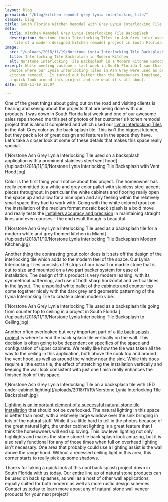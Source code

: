 ```yaml
---
layout: blog
permalink: "/blog/kitchen-remodel-grey-lynia-interlocking-tile/"
classes: blog
title: South Florida Kitchen Remodel with Grey Lynia Interlocking Tile
meta:
  title: Kitchen Remodel Grey Lynia Interlocking Tile Backsplash
  description: Norstone Lynia Interlocking Tiles in Ash Grey color used as the backsplash
    tile of a modern designed kitchen remodel project in South Florida.
image:
  src: "/uploads/2018/11/19/Norstone Lynia Interlocking Tile Backsplash Modern Kitchen.jpg"
  title: Interlocking Tile Backsplash in Modern Kitchen
  alt: Norstone Interlocking Tile Backsplash in a Modern Kitchen Remodel Project
excerpt: While meeting customers last week in South Florida I saw this great set of
  photos where our Lynia Interlocking Tiles in Ash Grey were used as part of a complete
  kitchen remodel.  It turned out better than the homeowners imagined, so let's take
  a quick look around this project and see what it's all about.
date: 2018-11-19 12:07

---
```

One of the great things about going out on the road and visiting clients is hearing and seeing about the projects that are being done with our products.  I was down in South Florida last week and one of our awesome sales reps showed me this set of photos of her customer's kitchen remodel project that is almost completed and which used our [Lynia Interlocking Tiles](https://www.norstoneusa.com/products/lynia-mosaic-tiles/) in the Ash Grey color as the back splash tile.  This isn't the biggest kitchen, but they pack a lot of great design and features in the space they have.  Let's take a closer look at some of these details that makes this space really special.

![Norstone Ash Grey Lynia Interlocking Tile used on a backsplash application with a prominent stainless steel vent hood](/uploads/2018/11/19/Norstone Lynia Interlocking Tile Backsplash with Vent Hood.jpg)

Color is the first thing you'll notice about this project.  The homeowner has really committed to a white and grey color pallet with stainless steel accent pieces throughout.  In particular the white cabinets and flooring really open the space up and allow for a nice open and airy feeling within the relatively small space they had to work with.  Going with the white colored grout on the installation of the medium format mosaic back splash is a bold move and really tests the [installers accuracy and precision](https://www.norstoneusa.com/blog/selecting-the-right-installer-for-your-next-tile-or-stone-project/) in maintaining straight lines and even courses – the end result though is beautiful.    

![Norstone Ash Grey Lynia Interlocking Tile used as a backsplash tile for a modern white and grey themed kitchen in Miami](/uploads/2018/11/19/Norstone Lynia Interlocking Tile Backsplash Modern Kitchen.jpg)

Another thing the contrasting grout color does is it sets off the design of the interlocking tile which adds to the modern feel of the space. Our Lynia Interlocking Tiles consists of 9 strips of our basalt or marble stone that is cut to size and mounted on a two part backer system for ease of installation.  The design of this product is very modern leaning, with its symmetrical patterning, and use of both sharp horizontal and vertical lines in the layout.  The unspoiled white pallet of the cabinets and counter top come together nicely with the dark grey and geometric patterning of the Lynia Interlocking Tile to create a clean modern vibe. 

![Norstone Ash Grey Lynia Interlocking Tile used as a backsplash tile going from counter top to ceiling in a project in South Florida.](/uploads/2018/11/19/Norstone Lynia Interlocking Tile Backsplash to Ceiling.jpg)

Another often overlooked but very important part of a [tile back splash project](https://www.norstoneusa.com/gallery/application/backsplash/) is where to end the back splash tile vertically on the wall.  This decision is often going to be dependent on specifics of the space and configuration of upper cabinets.  We really like how the tile was taken all the way to the ceiling in this application, both above the cook top and around the vent hood, as well as around the window near the sink.  While this does require a little extra tile, the effect of stretching the installation vertically and keeping the wall look consistent with just one finish really enhances the finished look of this space. 

![Norstone Ash Grey Lynia Interlocking Tile on a backsplash tile with LED under cabinet lighting](/uploads/2018/11/19/Norstone Lynia Interlocking Tile Backsplash.jpg)

[Lighting is an important element of a successful natural stone tile installation](https://www.norstoneusa.com/blog/design-school-pairing-lighting-fixtures-with-stone-veneer-for-amazing-results/) that should not be overlooked.  The natural lighting in this space is better than most, with a relatively large window over the sink bringing in lots of the natural stuff.  While it's a little hard to tell in the photos because of the great natural light, the under cabinet lighting is a great feature that I think the homeowners will end up loving.  This low level lighting not only highlights and makes the stone stone tile back splash look amazing, but it is also really functional for any of those times when full on overhead lighting isn't necessary.  One area that probably could use a lighting assist is the wall above the range hood.  Without a recessed ceiling light in this area, this corner starts to really pick up some shadows. 

Thanks for taking a quick look at this cool back splash project down in South Florida with us today.  Our entire line up of natural stone products can be used on back splashes, as well as a host of other wall applications, equally suited for both modern as well as more rustic design schemes.  Contact us today to learn more about any of natural stone wall veneer products for your next project!